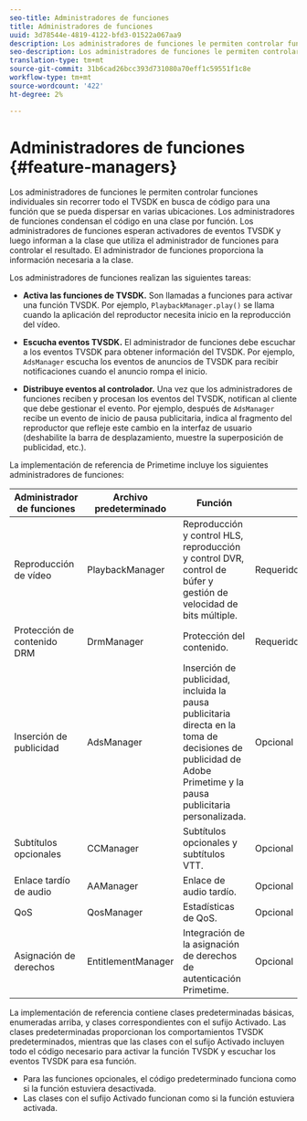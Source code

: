 ```yaml
---
seo-title: Administradores de funciones
title: Administradores de funciones
uuid: 3d78544e-4819-4122-bfd3-01522a067aa9
description: Los administradores de funciones le permiten controlar funciones individuales sin recorrer todo el TVSDK en busca de código para una función que se pueda dispersar en varias ubicaciones.
seo-description: Los administradores de funciones le permiten controlar funciones individuales sin recorrer todo el TVSDK en busca de código para una función que se pueda dispersar en varias ubicaciones.
translation-type: tm+mt
source-git-commit: 31b6cad26bcc393d731080a70eff1c59551f1c8e
workflow-type: tm+mt
source-wordcount: '422'
ht-degree: 2%

---
```



# Administradores de funciones {#feature-managers}

Los administradores de funciones le permiten controlar funciones individuales sin recorrer todo el TVSDK en busca de código para una función que se pueda dispersar en varias ubicaciones. Los administradores de funciones condensan el código en una clase por función. Los administradores de funciones esperan activadores de eventos TVSDK y luego informan a la clase que utiliza el administrador de funciones para controlar el resultado. El administrador de funciones proporciona la información necesaria a la clase.

Los administradores de funciones realizan las siguientes tareas:

* **Activa las funciones de TVSDK.**
Son llamadas a funciones para activar una función TVSDK. Por ejemplo, 
`PlaybackManager.play()` se llama cuando la aplicación del reproductor necesita inicio en la reproducción del vídeo.

* **Escucha eventos TVSDK.**
El administrador de funciones debe escuchar a los eventos TVSDK para obtener información del TVSDK. Por ejemplo, 
`AdsManager` escucha los eventos de anuncios de TVSDK para recibir notificaciones cuando el anuncio rompa el inicio.

* **Distribuye eventos al controlador.**
Una vez que los administradores de funciones reciben y procesan los eventos del TVSDK, notifican al cliente que debe gestionar el evento. Por ejemplo, después de 
`AdsManager` recibe un evento de inicio de pausa publicitaria, indica al fragmento del reproductor que refleje este cambio en la interfaz de usuario (deshabilite la barra de desplazamiento, muestre la superposición de publicidad, etc.).

La implementación de referencia de Primetime incluye los siguientes administradores de funciones:

| Administrador de funciones | Archivo predeterminado | Función |  |
|---|---|---|---|
| Reproducción de vídeo | PlaybackManager | Reproducción y control HLS, reproducción y control DVR, control de búfer y gestión de velocidad de bits múltiple. | Requerido |
| Protección de contenido DRM | DrmManager | Protección del contenido. | Requerido |
| Inserción de publicidad | AdsManager | Inserción de publicidad, incluida la pausa publicitaria directa en la toma de decisiones de publicidad de Adobe Primetime y la pausa publicitaria personalizada. | Opcional |
| Subtítulos opcionales | CCManager | Subtítulos opcionales y subtítulos VTT. | Opcional |
| Enlace tardío de audio | AAManager | Enlace de audio tardío. | Opcional |
| QoS | QosManager | Estadísticas de QoS. | Opcional |
| Asignación de derechos | EntitlementManager | Integración de la asignación de derechos de autenticación Primetime. | Opcional |

La implementación de referencia contiene clases predeterminadas básicas, enumeradas arriba, y clases correspondientes con el sufijo Activado. Las clases predeterminadas proporcionan los comportamientos TVSDK predeterminados, mientras que las clases con el sufijo Activado incluyen todo el código necesario para activar la función TVSDK y escuchar los eventos TVSDK para esa función.

* Para las funciones opcionales, el código predeterminado funciona como si la función estuviera desactivada.
* Las clases con el sufijo Activado funcionan como si la función estuviera activada.